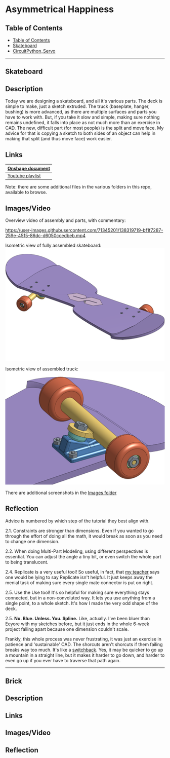 # Asymmetrical Happiness

## Table of Contents

- [Table of Contents](#TableOfContents)
- [Skateboard](#Skateboard)
- [CircuitPython_Servo](#CircuitPython_Servo)

---

## Skateboard

## Description

Today we are designing a skateboard, and all it's various parts. The deck is simple to make, just a sketch extruded. The truck (baseplate, hanger, bushing) is more advanced, as there are multiple surfaces and parts you have to work with. But, if you take it slow and simple, making sure nothing remains undefined, it falls into place as not much more than an exercise in CAD. The new, difficult part (for most people) is the split and move face. My advice for that is copying a sketch to both sides of an object can help in making that split (and thus move face) work easier.

## Links

| [Onshape document](https://cvilleschools.onshape.com/documents/618b592bf73b13d5cd2b1c96/w/7d3536bfab490ef978980adf/e/1ca3d9266cbb04a65fddf9ed) |
| ---------------------------------------------------------------------------------------------------------------------------------------------- |
| [Youtube playlist](https://www.youtube.com/playlist?list=PLWQhE570pqHolLXlZ6UV2fSPk2NbFPnma)                                                   |

Note: there are some additional files in the various folders in this repo, available to browse.

## Images/Video

Overview video of assembly and parts, with commentary:

https://user-images.githubusercontent.com/71345201/138319719-bf1f7287-259e-4515-86dc-d6050ccedbeb.mp4

Isometric view of fully assembled skateboard:
![Isometric view of fully assembled skateboard](https://github.com/hheisig51/AsymmetricalHappiness/blob/5b9f750f120803a5f993693c322361e040595fb4/Images/Skateboard.png?raw=true)

Isometric view of assembled truck:
![Isometric view of assembled truck](https://github.com/hheisig51/AsymmetricalHappiness/blob/5b9f750f120803a5f993693c322361e040595fb4/Images/AssembledTruck.png?raw=true)

There are additional screenshots in the [Images folder](https://github.com/hheisig51/AsymmetricalHappiness/blob/f8387eaa7c6a6da38051f8700d2ac330e7f64e2a/Images)

## Reflection

Advice is numbered by which step of the tutorial they best align with.

2.1. Constraints are stronger than dimensions. Even if you wanted to go through the effort of doing all the math, it would break as soon as you need to change one dimension.

2.2. When doing Multi-Part Modeling, using different perspectives is essential. You can adjust the angle a tiny bit, or even switch the whole part to being translucent.

2.4. Replicate is a very useful tool! So useful, in fact, that [my teacher](https://github.com/Helmstk1) says one would be lying to say Replicate isn't helpful. It just keeps away the menial task of making sure every single mate connector is put on right.

2.5. Use the Use tool! It's so helpful for making sure everything stays connected, but in a non-convoluted way. It lets you use anything from a single point, to a whole sketch. It's how I made the very odd shape of the deck.

2.5. **No. Blue. Unless. You. Spline.** Like, actually. I've been bluer than Eeyore with my sketches before, but it just ends in the whole 6-week project falling apart because one dimension couldn't scale.

Frankly, this whole process was never frustrating, it was just an exercise in patience and 'sustainable' CAD. The shorcuts aren't shorcuts if them failing breaks way too much. It's like a [switchback](https://trailandsummit.com/what-is-a-switchback-in-hiking/). Yes, it may be quicker to go up a mountain in a straight line, but it makes it harder to go down, and harder to even go up if you ever have to traverse that path again.

---

## Brick
## Description

## Links

## Images/Video

## Reflection